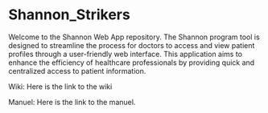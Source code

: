 # Shannon_Strikers

Welcome to the Shannon Web App repository. The Shannon program tool is designed to streamline the process for doctors to access and view patient profiles through a user-friendly web interface. This application aims to enhance the efficiency of healthcare professionals by providing quick and centralized access to patient information.

Wiki:
Here is the link to the wiki



Manuel:
Here is the link to the manuel. 
